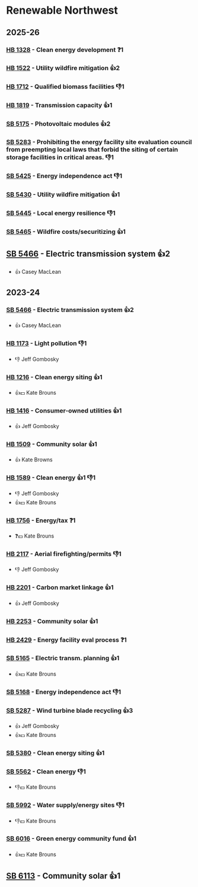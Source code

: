 # Renewable Northwest
## 2025-26

### [HB 1328](/bill/2025-26/hb/1328/) - Clean energy development   ❓1

### [HB 1522](/bill/2025-26/hb/1522/) - Utility wildfire mitigation 👍2  

### [HB 1712](/bill/2025-26/hb/1712/) - Qualified biomass facilities  👎1 

### [HB 1819](/bill/2025-26/hb/1819/) - Transmission capacity 👍1  

### [SB 5175](/bill/2025-26/sb/5175/) - Photovoltaic modules 👍2  

### [SB 5283](/bill/2025-26/sb/5283/) - Prohibiting the energy facility site evaluation council from preempting local laws that forbid the siting of certain storage facilities in critical areas.  👎1 

### [SB 5425](/bill/2025-26/sb/5425/) - Energy independence act  👎1 

### [SB 5430](/bill/2025-26/sb/5430/) - Utility wildfire mitigation 👍1  

### [SB 5445](/bill/2025-26/sb/5445/) - Local energy resilience  👎1 

### [SB 5465](/bill/2025-26/sb/5465/) - Wildfire costs/securitizing 👍1  

## [SB 5466](/bill/2025-26/sb/5466/) - Electric transmission system 👍2  
* 👍 Casey MacLean

## 2023-24

### [SB 5466](/bill/2023-24/sb/5466/) - Electric transmission system 👍2  
* 👍 Casey MacLean

### [HB 1173](/bill/2023-24/hb/1173/) - Light pollution  👎1 
* 👎 Jeff Gombosky

### [HB 1216](/bill/2023-24/hb/1216/) - Clean energy siting 👍1  
* 👍💵 Kate Brouns

### [HB 1416](/bill/2023-24/hb/1416/) - Consumer-owned utilities 👍1  
* 👍 Jeff Gombosky

### [HB 1509](/bill/2023-24/hb/1509/) - Community solar 👍1  
* 👍 Kate Browns

### [HB 1589](/bill/2023-24/hb/1589/) - Clean energy 👍1 👎1 
* 👎 Jeff Gombosky
* 👍💵 Kate Brouns

### [HB 1756](/bill/2023-24/hb/1756/) - Energy/tax   ❓1
* ❓💵 Kate Brouns

### [HB 2117](/bill/2023-24/hb/2117/) - Aerial firefighting/permits  👎1 
* 👎 Jeff Gombosky

### [HB 2201](/bill/2023-24/hb/2201/) - Carbon market linkage 👍1  
* 👍 Jeff Gombosky

### [HB 2253](/bill/2023-24/hb/2253/) - Community solar 👍1  

### [HB 2429](/bill/2023-24/hb/2429/) - Energy facility eval process   ❓1

### [SB 5165](/bill/2023-24/sb/5165/) - Electric transm. planning 👍1  
* 👍💵 Kate Brouns

### [SB 5168](/bill/2023-24/sb/5168/) - Energy independence act  👎1 

### [SB 5287](/bill/2023-24/sb/5287/) - Wind turbine blade recycling 👍3  
* 👍 Jeff Gombosky
* 👍💵 Kate Brouns

### [SB 5380](/bill/2023-24/sb/5380/) - Clean energy siting 👍1  

### [SB 5562](/bill/2023-24/sb/5562/) - Clean energy  👎1 
* 👎💵 Kate Brouns

### [SB 5992](/bill/2023-24/sb/5992/) - Water supply/energy sites  👎1 
* 👎💵 Kate Brouns

### [SB 6016](/bill/2023-24/sb/6016/) - Green energy community fund 👍1  
* 👍💵 Kate Brouns

## [SB 6113](/bill/2023-24/sb/6113/) - Community solar 👍1  
